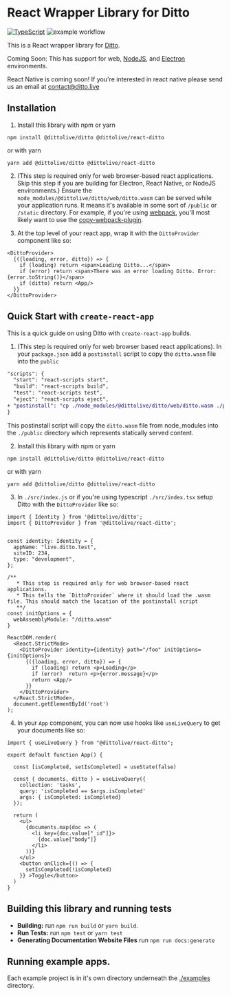 # React Wrapper Library for Ditto

[![TypeScript](https://img.shields.io/badge/%3C%2F%3E-TypeScript-%230074c1.svg)](http://www.typescriptlang.org/)
![example workflow](https://github.com/getditto/react-ditto/actions/workflows/ci.yml/badge.svg)


This is a React wrapper library for [Ditto](https://www.ditto.live). 

Coming Soon: This has support for web, [NodeJS](https://nodejs.org/en/), and [Electron](https://www.electronjs.org/) environments. 

React Native is coming soon! If you're interested in react native please send us an email at [contact@ditto.live](contact@ditto.live)



## Installation

1. Install this library with npm or yarn

```
npm install @dittolive/ditto @dittolive/react-ditto
```

or with yarn

```
yarn add @dittolive/ditto @dittolive/react-ditto
```

2. (This step is required only for web browser-based react applications. Skip this step if you are building for Electron, React Native, or NodeJS environments.) Ensure the `node_modules/@dittolive/ditto/web/ditto.wasm` can be served while your application runs. It means it's available in some sort of `/public` or `/static` directory. For example, if you're using [webpack](https://webpack.js.org/), you'll most likely want to use the [copy-webpack-plugin](https://webpack.js.org/plugins/copy-webpack-plugin/).

3. At the top level of your react app, wrap it with the `DittoProvider` component like so:

```tsx
<DittoProvider>
  {({loading, error, ditto}) => {
    if (loading) return <span>Loading Ditto...</span>
    if (error) return <span>There was an error loading Ditto. Error: {error.toString()}</span>
    if (ditto) return <App/>
  }}
</DittoProvider>
```

## Quick Start with `create-react-app`

This is a quick guide on using Ditto with `create-react-app` builds.

1. (This step is required only for web browser based react applications). In your `package.json` add a `postinstall` script  to copy the `ditto.wasm` file into the `public`

```diff
"scripts": {
  "start": "react-scripts start",
  "build": "react-scripts build",
  "test": "react-scripts test",
  "eject": "react-scripts eject",
+ "postinstall": "cp ./node_modules/@dittolive/ditto/web/ditto.wasm ./public"
}
```

This postinstall script will copy the `ditto.wasm` file from node_modules into the `./public` directory which represents statically served content. 

2. Install this library with npm or yarn

```
npm install @dittolive/ditto @dittolive/react-ditto
```

or with yarn

```
yarn add @dittolive/ditto @dittolive/react-ditto
```

3. In `./src/index.js` or if you're using typescript `./src/index.tsx` setup Ditto with the `DittoProvider` like so:

```tsx
import { Identity } from '@dittolive/ditto';
import { DittoProvider } from '@dittolive/react-ditto';


const identity: Identity = {
  appName: "live.ditto.test",
  siteID: 234,
  type: "development",
};

/**
   * This step is required only for web browser-based react applications.
   * This tells the `DittoProvider` where it should load the .wasm file. This should match the location of the postinstall script
   **/
const initOptions = {
  webAssemblyModule: "/ditto.wasm"
}

ReactDOM.render(
  <React.StrictMode>
    <DittoProvider identity={identity} path="/foo" initOptions={initOptions}> 
      {({loading, error, ditto}) => {
        if (loading) return <p>Loading</p>
        if (error)  return <p>{error.message}</p>
        return <App/>
      }}
    </DittoProvider>
  </React.StrictMode>,
  document.getElementById('root')
);
```

4. In your `App` component, you can now use hooks like `useLiveQuery` to get your documents like so:

```tsx
import { useLiveQuery } from "@dittolive/react-ditto";

export default function App() {
  
  const [isCompleted, setIsCompleted] = useState(false)
  
  const { documents, ditto } = useLiveQuery({
    collection: 'tasks',
    query: 'isCompleted == $args.isCompleted'
    args: { isCompleted: isCompleted}
  });
  
  return (
    <ul>
      {documents.map(doc => (
        <li key={doc.value["_id"]}>
          {doc.value["body"]}
        </li>
      ))}
    </ul>
    <button onClick={() => {
      setIsCompleted(!isCompleted)
    }} >Toggle</button>
  )
}
```

## Building this library and running tests

* __Building:__ run `npm run build` or `yarn build`. 
* __Run Tests:__ run `npm test` or `yarn test`
* __Generating Documentation Website Files__ run `npm run docs:generate`

## Running example apps.

Each example project is in it's own directory underneath the [./examples](./examples) directory.
